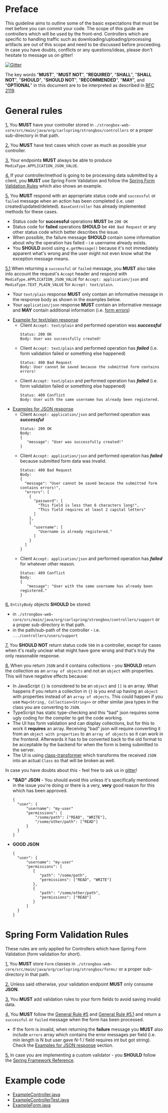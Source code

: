 Preface
===

This guideline aims to outline some of the basic expectations that must be met before you can commit your code. The scope
of this guide are controllers which will be used by the front-end. Controllers which are specific to handling traffic 
such as downloading/uploading/processing artifacts are out of this scope and need to be discussed before proceeding. 
In case you have doubts, conflicts or any questions/ideas, please don't hesitate to message us on gitter!

[![Gitter](https://badges.gitter.im/Join%20Chat.svg)](https://gitter.im/strongbox/strongbox?utm_source=badge&utm_medium=badge&utm_campaign=pr-badge&utm_content=badge)  

The key words "**MUST**", "**MUST NOT**", "**REQUIRED**", "**SHALL**", "**SHALL NOT**", "**SHOULD**", "**SHOULD NOT**", 
"**RECOMMENDED**", "**MAY**", and "**OPTIONAL**" in this document are to be interpreted as described in [RFC 2119](https://tools.ietf.org/html/rfc2119).

General rules
=====

<a name="general-rule-1"></a>
[1.](#general-rule-1) You **MUST** have your controller stored in `./strongbox-web-core/src/main/java/org/carlspring/strongbox/controllers` 
or a proper sub-directory in that path.

<a name="general-rule-2"></a> 
[2.](#general-rule-2) You **MUST** have test cases which cover as much as possible your controller.

<a name="general-rule-3"></a> 
[3.](#general-rule-3) Your endpoints **MUST** always be able to produce `MediaType.APPLICATION_JSON_VALUE`.

<a name="general-rule-4"></a> 
[4.](#general-rule-4) If your controller/method is going to be processing data submitted by a client, you **MUST** use 
Spring Form Validation and follow the [Spring Form Validation Rules](#form-validation) which also shows an example.

<a name="general-rule-5"></a>
[5.](#general-rule-5) You **MUST** respond with an appropriate status code and `successful` or `failed` message 
when an action has been completed (i.e. user created/updated/deleted). `BaseController` has already implemented methods for these cases.

   - Status code for **successful** operations **MUST** be `200 OK`
   - Status code for **failed** operations **SHOULD** be `400 Bad Request` or any other status code which better describes the issue.
   - When possible, the failure message **SHOULD** contain some information about why the operation has failed - i.e username already exists. 
   - You **SHOULD** avoid using `e.getMessage()` because it's not immediately apparent what's wrong and the user might not 
     even know what the exception message means. 

<a name="general-rule-5.1"></a>
[5.1](#general-rule-5.1) When returning a `successful` or `failed` message, you **MUST** also take into account 
the request's `Accept` header and respond with `MediaType.APPLICATION_JSON_VALUE` for `Accept: application/json` 
and `MediaType.TEXT_PLAIN_VALUE` for `Accept: text/plain`. 

   - Your `text/plain` response **MUST** only contain an informative message in the response body as shown in the examples below. 
   - Your `application/json` response **MUST** contain an informative message and **MAY** contain additional information (i.e. [form errors](#general-rule-5-example-json)) 
   
   <a name="general-rule-5-example-plain-text"></a> 
   - [Example for text/plain response](#general-rule-5-example-plain-text)  
     - Client `Accept: text/plain` and performed operation was ***successful***
       ```
       Status: 200 OK
       Body: User was successfully created!
       ```   
     - Client `Accept: text/plain` and performed operation has ***failed*** (i.e. form validation failed or something else happened)
       ```
       Status: 400 Bad Request
       Body: User cannot be saved because the submitted form contains errors!
       ```
     - Client `Accept: text/plain` and performed operation has ***failed*** (i.e. form validation failed or something else happened)
       ```
       Status: 409 Conflict
       Body: User with the same username has already been registered.  
       ```   

   <a name="general-rule-5-example-json"></a> 
   - [Examples for JSON response](#general-rule-5-example-json)  
     - Client `Accept: application/json` and performed operation was ***successful***
       ```
       Status: 200 OK
       Body: 
       {
          "message": "User was successfully created!"
       }     
       ```   
     - Client `Accept: application/json` and performed operation has ***failed*** because submitted form data was invalid.
       ```
       Status: 400 Bad Request
       Body:
       {
         "message": "User cannot be saved because the submitted form contains errors!",
         "errors": [
           {
             "password": [
               "This field is less than 6 characters long!",
               "This field requires at least 2 capital letters"
             ]
           },
           {
             "username": [
               "Username is already registered."
             ]
           }
         ]
       }
       ```
     - Client `Accept: application/json` and performed operation has ***failed*** for whatever other reason.
       ```
       Status: 409 Conflict
       Body:
       {
          "message": "User with the same username has already been registered."
       } 
       ```

<a name="general-rule-6"></a>
[6.](#general-rule-6) `EntityBody` objects **SHOULD** be stored:

  -  in `./strongbox-web-core/src/main/java/org/carlspring/strongbox/controllers/support` or a proper sub-directory in that path.
  -  in the path/sub-path of the controller - i.e. `.../controllers/users/support`
    

<a name="general-rule-7"></a> 
[7.](#general-rule-7) You **SHOULD NOT** return status code `500` in a controller, except for cases when it's really unclear what 
might have gone wrong and that's truly the only reasonable response.

<a name="general-rule-8"></a>
[8.](#general-rule-8) When you return `JSON` and it contains collections - you **SHOULD** return the collection as an `array of objects` and not an `object` with properties. This will have negative effects because:
 - In JavaScript `{}` is considered to be an `object` and `[]` is an array. What happens if you return a collection in `{}` is you end up having an `object` with properties instead of an `array of objects`. This could happen if you use `Map<String, Collection<String>>` or other similar java types in the class you are converting to `JSON`.
 - TypeScript has static type-checking and this "bad" json requires some ugly coding for the compiler to get the code working.
 - The UI has form validation and can display collections, but for this to work it **requires** an array. Receiving "bad" json will require converting it from an `object with properties` to an `array of objects` so it can work in the frontend. Afterwards it has to be converted back to the old format to be acceptable by the backend for when the form is being submitted to the server. 
 - The UI is using [class-transformer](https://github.com/typestack/class-transformer) which transforms the received `JSON` into an actual `Class` so that will be broken as well.

In case you have doubts about this - feel free to ask us in [gitter](https://gitter.im/strongbox/strongbox?utm_source=badge&utm_medium=badge&utm_campaign=pr-badge&utm_content=badge)!

 
  - **"BAD" JSON** - You should avoid this unless it's specifically mentioned in the issue you're doing or there is a very, **very** good reason for this which has been approved.
    ```
    {
      "user": {
          "username": "my-user"
          "permissions": {
              "/some/path": ["READ", "WRITE"],
              "/some/other/path": ["READ"]
          }
      }
    }
    ```

  - **GOOD JSON**
    ```
    {
      "user": {
          "username": "my-user"
          "permissions": [
             {
                "path": "/some/path",
                "permissions": ["READ", "WRITE"]
             },
             {
                "path": "/some/other/path",
                "permissions": ["READ"]
             }
          ]
      }
    }
    ```

<a name="form-validation"></a>

Spring Form Validation Rules 
=====

These rules are only applied for Controllers which have Spring Form Validation (form validation for short).

<a name="form-validation-1"></a> 
[1.](#form-validation-1) You **MUST** store `Form` classes in `./strongbox-web-core/src/main/java/org/carlspring/strongbox/forms/` or a proper 
sub-directory in that path.

<a name="form-validation-2"></a>
[2.](#form-validation-2) Unless said otherwise, your validation endpoint **MUST** only consume **JSON**. 

<a name="form-validation-3"></a>
[3.](#form-validation-3) You **MUST** add validation rules to your form fields to avoid saving invalid data.   

<a name="form-validation-4"></a> 
[4.](#form-validation-4) You **MUST** follow the [General Rule #5](#general-rule-5) and [General Rule #5.1](#general-rule-5.1) and return a `successful` or `failed` 
message when the form has been processed. 

- If the form is invalid, when returning the **failure** message you **MUST** also include `errors` array which contains
the error messages per field (i.e. min length is N but user gave N-1 / field requires int but got string). Check the [Examples for JSON response](#general-rule-5-example-json) 
section.

<a name="form-validation-5"></a>
[5.](#form-validation-5) In case you are implementing a custom validator - you **SHOULD** follow the [Spring Framework Reference](https://docs.spring.io/spring/docs/current/spring-framework-reference/core.html#validation-beanvalidation-spring-constraints). 


Example code
=====

 * [ExampleController.java](https://github.com/strongbox/strongbox/blob/master/strongbox-web-core/src/main/java/org/carlspring/strongbox/controllers/ExampleController.java)
 * [ExampleControllerTest.java](https://github.com/strongbox/strongbox/blob/master/strongbox-web-core/src/test/java/org/carlspring/strongbox/controllers/ExampleControllerTest.java)
 * [ExampleForm.java](https://github.com/strongbox/strongbox/blob/master/strongbox-web-core/src/main/java/org/carlspring/strongbox/forms/ExampleForm.java)

